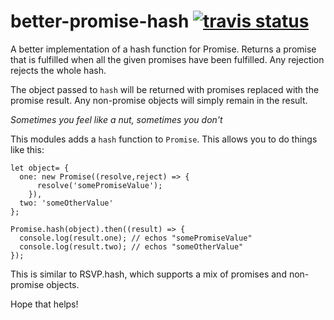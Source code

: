 # better-promise-hash [![travis status](https://travis-ci.org/shhQuiet/better-promise-hash.svg?branch=master)](https://travis-ci.org/shhQuiet/better-promise-hash#)

A better implementation of a hash function for Promise.  Returns a promise that is fulfilled when all the given promises have been fulfilled.  Any rejection rejects the whole hash.

The object passed to `hash` will be returned with promises replaced with the promise result.  Any non-promise objects will simply remain in the result.

*Sometimes you feel like a nut, sometimes you don't*

This modules adds a `hash` function to `Promise`.  This allows you to do things like this:

    let object= {
      one: new Promise((resolve,reject) => {
          resolve('somePromiseValue');
        }),
      two: 'someOtherValue'
    };

    Promise.hash(object).then((result) => {
      console.log(result.one); // echos "somePromiseValue"
      console.log(result.two); // echos "someOtherValue"
    });


This is similar to RSVP.hash, which supports a mix of promises and non-promise objects.

Hope that helps!
